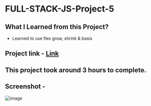 # FULL-STACK-JS-Project-5
## What I Learned from this Project?
* Learned to use flex grow, shrink & basis
## Project link - [Link](https://bagaltanaji.github.io/FULL-STACK-JS-Project-5/)
## This project took around 3 hours to complete.
## Screenshot -
![image](https://user-images.githubusercontent.com/113286299/195130646-5dc2e154-da4a-462a-8d6a-423c37421b0a.png)
